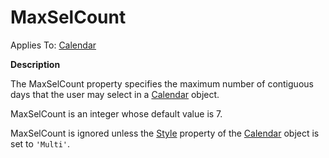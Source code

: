 




<h1 class="heading"><span class="name">MaxSelCount</span></h1>

Applies To: [Calendar](./calendar.md)


**Description**


The MaxSelCount property specifies the maximum number of contiguous days that the user may select in a [Calendar](./calendar.md) object.


MaxSelCount is an integer whose default value is 7.


MaxSelCount is ignored unless the [Style](style.md) property of the [Calendar](./calendar.md) object is set to `'Multi'`.



